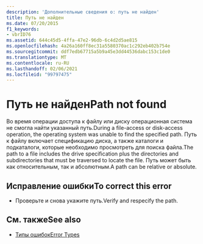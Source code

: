 ```yaml
---
description: 'Дополнительные сведения о: путь не найден'
title: Путь не найден
ms.date: 07/20/2015
f1_keywords:
- vbrID76
ms.assetid: 644c45d5-4ffa-47e2-96db-6c4d2d5ae815
ms.openlocfilehash: 4a26a160ff8ec31a5580370ac1c292eb402b754e
ms.sourcegitcommit: ddf7edb67715a5b9a45e3dd44536dabc153c1de0
ms.translationtype: MT
ms.contentlocale: ru-RU
ms.lasthandoff: 02/06/2021
ms.locfileid: "99797475"
---
```

# <a name="path-not-found"></a><span data-ttu-id="2f2a8-103">Путь не найден</span><span class="sxs-lookup"><span data-stu-id="2f2a8-103">Path not found</span></span>

<span data-ttu-id="2f2a8-104">Во время операции доступа к файлу или диску операционная система не смогла найти указанный путь.</span><span class="sxs-lookup"><span data-stu-id="2f2a8-104">During a file-access or disk-access operation, the operating system was unable to find the specified path.</span></span> <span data-ttu-id="2f2a8-105">Путь к файлу включает спецификацию диска, а также каталоги и подкаталоги, которые необходимо просмотреть для поиска файла.</span><span class="sxs-lookup"><span data-stu-id="2f2a8-105">The path to a file includes the drive specification plus the directories and subdirectories that must be traversed to locate the file.</span></span> <span data-ttu-id="2f2a8-106">Путь может быть как относительным, так и абсолютным.</span><span class="sxs-lookup"><span data-stu-id="2f2a8-106">A path can be relative or absolute.</span></span>  
  
## <a name="to-correct-this-error"></a><span data-ttu-id="2f2a8-107">Исправление ошибки</span><span class="sxs-lookup"><span data-stu-id="2f2a8-107">To correct this error</span></span>  
  
- <span data-ttu-id="2f2a8-108">Проверьте и снова укажите путь.</span><span class="sxs-lookup"><span data-stu-id="2f2a8-108">Verify and respecify the path.</span></span>  
  
## <a name="see-also"></a><span data-ttu-id="2f2a8-109">См. также</span><span class="sxs-lookup"><span data-stu-id="2f2a8-109">See also</span></span>

- [<span data-ttu-id="2f2a8-110">Типы ошибок</span><span class="sxs-lookup"><span data-stu-id="2f2a8-110">Error Types</span></span>](../../programming-guide/language-features/error-types.md)
